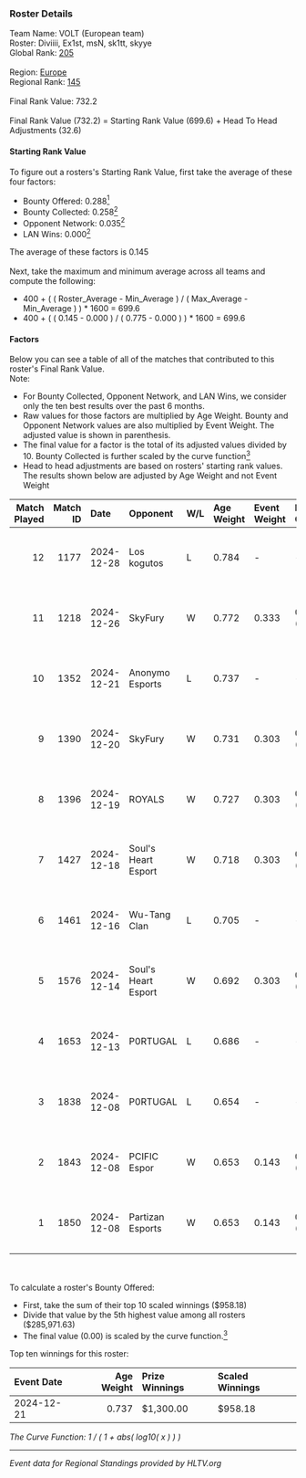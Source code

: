 ### Roster Details<br />
Team Name: VOLT (European team)<br />
Roster: Diviiii, Ex1st, msN, sk1tt, skyye<br />
Global Rank: [205](../../standings_global_2025_02_28.md)<br />
<br />
Region: [Europe]( ../../standings_europe_2025_02_28.md)<br />
Regional Rank: [145]( ../../standings_europe_2025_02_28.md)<br />
<br />
Final Rank Value:  732.2<br />
<br />
Final Rank Value (732.2) = Starting Rank Value (699.6) + Head To Head Adjustments (32.6)<br />

#### Starting Rank Value<br />
To figure out a rosters's Starting Rank Value, first take the average of these four factors:<br />
- Bounty Offered: 0.288[<sup>1</sup>](#table2)
- Bounty Collected: 0.258[<sup>2</sup>](#table1)
- Opponent Network: 0.035[<sup>2</sup>](#table1)
- LAN Wins: 0.000[<sup>2</sup>](#table1)

The average of these factors is 0.145<br />
<br />
Next, take the maximum and minimum average across all teams and compute the following:<br />
- 400 + ( ( Roster_Average - Min_Average ) / ( Max_Average - Min_Average ) ) * 1600 = 699.6
- 400 + ( ( 0.145 - 0.000 ) / ( 0.775 - 0.000 ) ) * 1600 = 699.6


#### Factors<br />
Below you can see a table of all of the matches that contributed to this roster's Final Rank Value.<br />
Note:<br />

- For Bounty Collected, Opponent Network, and LAN Wins, we consider only the ten best results over the past 6 months.
- Raw values for those factors are multiplied by Age Weight. Bounty and Opponent Network values are also multiplied by Event Weight. The adjusted value is shown in parenthesis.
- The final value for a factor is the total of its adjusted values divided by 10. Bounty Collected is further scaled by the curve function[<sup>3</sup>](#curveFunction)
- Head to head adjustments are based on rosters' starting rank values. The results shown below are adjusted by Age Weight and not Event Weight
<span id="table1"></span><br />


| Match Played | Match ID | Date       | Opponent            | W/L | Age Weight | Event Weight | Bounty Collected | Opponent Network | LAN Wins  | H2H Adj. | Roster                            |
| -: | -: | :- | :- | :- | :- | :- | :- | :- | :- | -: | :- |
|           12 |     1177 | 2024-12-28 | Los kogutos         | L   | 0.784      | -            | -                | -                | -         |    -6.33 | Diviiii, Ex1st, msN, sk1tt, skyye |
|           11 |     1218 | 2024-12-26 | SkyFury             | W   | 0.772      | 0.333        | 0.005 (0.001)    | 0.367 (0.095)    | 0 (0.000) |    10.39 | Diviiii, Ex1st, msN, sk1tt, skyye |
|           10 |     1352 | 2024-12-21 | Anonymo Esports     | L   | 0.737      | -            | -                | -                | -         |    -6.85 | Diviiii, Ex1st, msN, sk1tt, skyye |
|            9 |     1390 | 2024-12-20 | SkyFury             | W   | 0.731      | 0.303        | 0.005 (0.001)    | 0.367 (0.081)    | 0 (0.000) |    10.04 | Diviiii, Ex1st, msN, sk1tt, skyye |
|            8 |     1396 | 2024-12-19 | ROYALS              | W   | 0.727      | 0.303        | 0.005 (0.001)    | 0.223 (0.049)    | 0 (0.000) |    11.13 | Diviiii, Ex1st, msN, sk1tt, skyye |
|            7 |     1427 | 2024-12-18 | Soul's Heart Esport | W   | 0.718      | 0.303        | 0.000 (0.000)    | 0.035 (0.008)    | 0 (0.000) |     5.70 | Diviiii, Ex1st, msN, sk1tt, skyye |
|            6 |     1461 | 2024-12-16 | Wu-Tang Clan        | L   | 0.705      | -            | -                | -                | -         |   -11.97 | Diviiii, Ex1st, msN, sk1tt, skyye |
|            5 |     1576 | 2024-12-14 | Soul's Heart Esport | W   | 0.692      | 0.303        | 0.000 (0.000)    | 0.035 (0.007)    | 0 (0.000) |     5.10 | Diviiii, Ex1st, msN, sk1tt, skyye |
|            4 |     1653 | 2024-12-13 | P0RTUGAL            | L   | 0.686      | -            | -                | -                | -         |    -7.38 | Ex1st, JBOEN, msN, sk1tt, skyye   |
|            3 |     1838 | 2024-12-08 | P0RTUGAL            | L   | 0.654      | -            | -                | -                | -         |    -7.43 | Ex1st, msN, sk1tt, smekk, zur1s   |
|            2 |     1843 | 2024-12-08 | PCIFIC Espor        | W   | 0.653      | 0.143        | 0.005 (0.000)    | 0.275 (0.026)    | 0 (0.000) |    11.58 | Ex1st, msN, sk1tt, smekk, zur1s   |
|            1 |     1850 | 2024-12-08 | Partizan Esports    | W   | 0.653      | 0.143        | 0.097 (0.009)    | 0.878 (0.082)    | 0 (0.000) |    18.60 | Ex1st, msN, sk1tt, smekk, zur1s   |

<br />
<span id="table2"></span><br />
To calculate a roster's Bounty Offered:<br />

- First, take the sum of their top 10 scaled winnings ($958.18)
- Divide that value by the 5th highest value among all rosters ($285,971.63)
- The final value (0.00) is scaled by the curve function.[<sup>3</sup>](#curveFunction)

Top ten winnings for this roster:<br />

| Event Date | Age Weight | Prize Winnings | Scaled Winnings |
| :- | -: | :- | :- |
| 2024-12-21 |      0.737 | $1,300.00      | $958.18         |


<span id="curveFunction"></span>_The Curve Function: 1 / ( 1 + abs( log10( x ) ) )_<br />

---
_Event data for Regional Standings provided by HLTV.org_<br />
